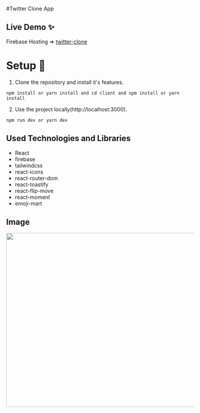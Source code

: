 #Twitter Clone App

## Live Demo ✨
Firebase Hosting => [twitter-clone](https://twitter-clone-ee855.web.app/)


# Setup 🚀

1. Clone the repository and install it's features.

```
npm install or yarn install and cd client and npm install or yarn install
```

2. Use the project locally(http://localhost:3000).

```
npm run dev or yarn dev
```
## Used Technologies and Libraries

- React
- firebase
- tailwindcss
- react-icons
- react-router-dom
- react-toastify
- react-flip-move
- react-moment
- emoji-mart

## Image

<img src="https://user-images.githubusercontent.com/67802869/211375573-74349f25-411b-488d-9490-ed563a475e7e.jpg" width=961px height=468px />
